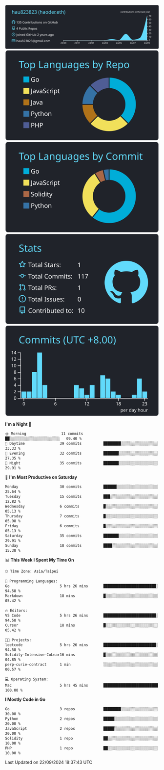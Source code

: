 [![](https://raw.githubusercontent.com/hau823823/hau823823/master/profile-summary-card-output/react/0-profile-details.svg)](https://github.com/vn7n24fzkq/github-profile-summary-cards)
[![](https://raw.githubusercontent.com/hau823823/hau823823/master/profile-summary-card-output/react/1-repos-per-language.svg)](https://github.com/vn7n24fzkq/github-profile-summary-cards) [![](https://raw.githubusercontent.com/hau823823/hau823823/master/profile-summary-card-output/react/2-most-commit-language.svg)](https://github.com/vn7n24fzkq/github-profile-summary-cards)
[![](https://raw.githubusercontent.com/hau823823/hau823823/master/profile-summary-card-output/react/3-stats.svg)](https://github.com/vn7n24fzkq/github-profile-summary-cards) [![](https://raw.githubusercontent.com/hau823823/hau823823/master/profile-summary-card-output/react/4-productive-time.svg)](https://github.com/vn7n24fzkq/github-profile-summary-cards)

<!--START_SECTION:waka-->
**I'm a Night 🦉** 

```text
🌞 Morning                11 commits          ██░░░░░░░░░░░░░░░░░░░░░░░   09.40 % 
🌆 Daytime                39 commits          ████████░░░░░░░░░░░░░░░░░   33.33 % 
🌃 Evening                32 commits          ███████░░░░░░░░░░░░░░░░░░   27.35 % 
🌙 Night                  35 commits          ███████░░░░░░░░░░░░░░░░░░   29.91 % 
```
📅 **I'm Most Productive on Saturday** 

```text
Monday                   30 commits          ██████░░░░░░░░░░░░░░░░░░░   25.64 % 
Tuesday                  15 commits          ███░░░░░░░░░░░░░░░░░░░░░░   12.82 % 
Wednesday                6 commits           █░░░░░░░░░░░░░░░░░░░░░░░░   05.13 % 
Thursday                 7 commits           █░░░░░░░░░░░░░░░░░░░░░░░░   05.98 % 
Friday                   6 commits           █░░░░░░░░░░░░░░░░░░░░░░░░   05.13 % 
Saturday                 35 commits          ███████░░░░░░░░░░░░░░░░░░   29.91 % 
Sunday                   18 commits          ████░░░░░░░░░░░░░░░░░░░░░   15.38 % 
```


📊 **This Week I Spent My Time On** 

```text
🕑︎ Time Zone: Asia/Taipei

💬 Programming Languages: 
Go                       5 hrs 26 mins       ████████████████████████░   94.58 % 
Markdown                 18 mins             █░░░░░░░░░░░░░░░░░░░░░░░░   05.42 % 

🔥 Editors: 
VS Code                  5 hrs 26 mins       ████████████████████████░   94.58 % 
Cursor                   18 mins             █░░░░░░░░░░░░░░░░░░░░░░░░   05.42 % 

🐱‍💻 Projects: 
leetcode                 5 hrs 26 mins       ████████████████████████░   94.58 % 
Solidity-Intensive-CoLear16 mins             █░░░░░░░░░░░░░░░░░░░░░░░░   04.85 % 
perp-curie-contract      1 min               ░░░░░░░░░░░░░░░░░░░░░░░░░   00.57 % 

💻 Operating System: 
Mac                      5 hrs 45 mins       █████████████████████████   100.00 % 
```

**I Mostly Code in Go** 

```text
Go                       3 repos             ████████░░░░░░░░░░░░░░░░░   30.00 % 
Python                   2 repos             █████░░░░░░░░░░░░░░░░░░░░   20.00 % 
JavaScript               2 repos             █████░░░░░░░░░░░░░░░░░░░░   20.00 % 
Solidity                 1 repo              ██░░░░░░░░░░░░░░░░░░░░░░░   10.00 % 
PHP                      1 repo              ██░░░░░░░░░░░░░░░░░░░░░░░   10.00 % 
```




 Last Updated on 22/09/2024 18:37:43 UTC
<!--END_SECTION:waka-->

